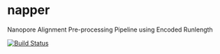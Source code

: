 # napper
Nanopore Alignment Pre-processing Pipeline using Encoded Runlength

[![Build Status](https://travis-ci.com/kishwarshafin/napper.svg?branch=master)](https://travis-ci.com/kishwarshafin/napper)
